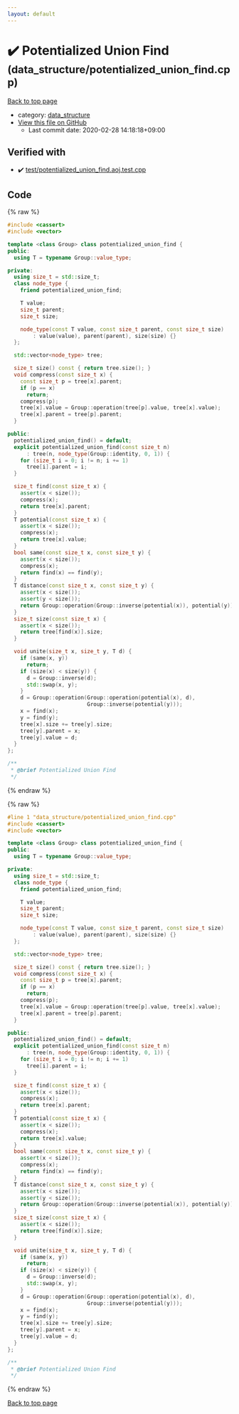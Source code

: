 ```yaml
---
layout: default
---
```


<!-- mathjax config similar to math.stackexchange -->
<script type="text/javascript" async
  src="https://cdnjs.cloudflare.com/ajax/libs/mathjax/2.7.5/MathJax.js?config=TeX-MML-AM_CHTML">
</script>
<script type="text/x-mathjax-config">
  MathJax.Hub.Config({
    TeX: { equationNumbers: { autoNumber: "AMS" }},
    tex2jax: {
      inlineMath: [ ['$','$'] ],
      processEscapes: true
    },
    "HTML-CSS": { matchFontHeight: false },
    displayAlign: "left",
    displayIndent: "2em"
  });
</script>

<script type="text/javascript" src="https://cdnjs.cloudflare.com/ajax/libs/jquery/3.4.1/jquery.min.js"></script>
<script src="https://cdn.jsdelivr.net/npm/jquery-balloon-js@1.1.2/jquery.balloon.min.js" integrity="sha256-ZEYs9VrgAeNuPvs15E39OsyOJaIkXEEt10fzxJ20+2I=" crossorigin="anonymous"></script>
<script type="text/javascript" src="../../assets/js/copy-button.js"></script>
<link rel="stylesheet" href="../../assets/css/copy-button.css" />


# :heavy_check_mark: Potentialized Union Find <small>(data_structure/potentialized_union_find.cpp)</small>

<a href="../../index.html">Back to top page</a>

* category: <a href="../../index.html#c8f6850ec2ec3fb32f203c1f4e3c2fd2">data_structure</a>
* <a href="{{ site.github.repository_url }}/blob/master/data_structure/potentialized_union_find.cpp">View this file on GitHub</a>
    - Last commit date: 2020-02-28 14:18:18+09:00




## Verified with

* :heavy_check_mark: <a href="../../verify/test/potentialized_union_find.aoj.test.cpp.html">test/potentialized_union_find.aoj.test.cpp</a>


## Code

<a id="unbundled"></a>
{% raw %}
```cpp
#include <cassert>
#include <vector>

template <class Group> class potentialized_union_find {
public:
  using T = typename Group::value_type;

private:
  using size_t = std::size_t;
  class node_type {
    friend potentialized_union_find;

    T value;
    size_t parent;
    size_t size;

    node_type(const T value, const size_t parent, const size_t size)
        : value(value), parent(parent), size(size) {}
  };

  std::vector<node_type> tree;

  size_t size() const { return tree.size(); }
  void compress(const size_t x) {
    const size_t p = tree[x].parent;
    if (p == x)
      return;
    compress(p);
    tree[x].value = Group::operation(tree[p].value, tree[x].value);
    tree[x].parent = tree[p].parent;
  }

public:
  potentialized_union_find() = default;
  explicit potentialized_union_find(const size_t n)
      : tree(n, node_type(Group::identity, 0, 1)) {
    for (size_t i = 0; i != n; i += 1)
      tree[i].parent = i;
  }

  size_t find(const size_t x) {
    assert(x < size());
    compress(x);
    return tree[x].parent;
  }
  T potential(const size_t x) {
    assert(x < size());
    compress(x);
    return tree[x].value;
  }
  bool same(const size_t x, const size_t y) {
    assert(x < size());
    compress(x);
    return find(x) == find(y);
  }
  T distance(const size_t x, const size_t y) {
    assert(x < size());
    assert(y < size());
    return Group::operation(Group::inverse(potential(x)), potential(y));
  }
  size_t size(const size_t x) {
    assert(x < size());
    return tree[find(x)].size;
  }

  void unite(size_t x, size_t y, T d) {
    if (same(x, y))
      return;
    if (size(x) < size(y)) {
      d = Group::inverse(d);
      std::swap(x, y);
    }
    d = Group::operation(Group::operation(potential(x), d),
                         Group::inverse(potential(y)));
    x = find(x);
    y = find(y);
    tree[x].size += tree[y].size;
    tree[y].parent = x;
    tree[y].value = d;
  }
};

/**
 * @brief Potentialized Union Find
 */

```
{% endraw %}

<a id="bundled"></a>
{% raw %}
```cpp
#line 1 "data_structure/potentialized_union_find.cpp"
#include <cassert>
#include <vector>

template <class Group> class potentialized_union_find {
public:
  using T = typename Group::value_type;

private:
  using size_t = std::size_t;
  class node_type {
    friend potentialized_union_find;

    T value;
    size_t parent;
    size_t size;

    node_type(const T value, const size_t parent, const size_t size)
        : value(value), parent(parent), size(size) {}
  };

  std::vector<node_type> tree;

  size_t size() const { return tree.size(); }
  void compress(const size_t x) {
    const size_t p = tree[x].parent;
    if (p == x)
      return;
    compress(p);
    tree[x].value = Group::operation(tree[p].value, tree[x].value);
    tree[x].parent = tree[p].parent;
  }

public:
  potentialized_union_find() = default;
  explicit potentialized_union_find(const size_t n)
      : tree(n, node_type(Group::identity, 0, 1)) {
    for (size_t i = 0; i != n; i += 1)
      tree[i].parent = i;
  }

  size_t find(const size_t x) {
    assert(x < size());
    compress(x);
    return tree[x].parent;
  }
  T potential(const size_t x) {
    assert(x < size());
    compress(x);
    return tree[x].value;
  }
  bool same(const size_t x, const size_t y) {
    assert(x < size());
    compress(x);
    return find(x) == find(y);
  }
  T distance(const size_t x, const size_t y) {
    assert(x < size());
    assert(y < size());
    return Group::operation(Group::inverse(potential(x)), potential(y));
  }
  size_t size(const size_t x) {
    assert(x < size());
    return tree[find(x)].size;
  }

  void unite(size_t x, size_t y, T d) {
    if (same(x, y))
      return;
    if (size(x) < size(y)) {
      d = Group::inverse(d);
      std::swap(x, y);
    }
    d = Group::operation(Group::operation(potential(x), d),
                         Group::inverse(potential(y)));
    x = find(x);
    y = find(y);
    tree[x].size += tree[y].size;
    tree[y].parent = x;
    tree[y].value = d;
  }
};

/**
 * @brief Potentialized Union Find
 */

```
{% endraw %}

<a href="../../index.html">Back to top page</a>

